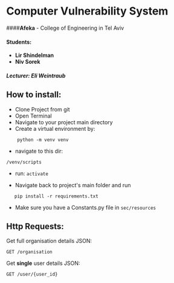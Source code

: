 # Computer Vulnerability System
####**Afeka** - College of Engineering in Tel Aviv
#### Students:
* **Lir Shindelman**  
* **Niv Sorek**  
##### Lecturer: Eli Weintraub   


## How to install:
* Clone Project from git
* Open Terminal
* Navigate to your project main directory
* Create a virtual environment by:
```
    python -m venv venv
```

* navigate to this dir: 
```
/venv/scripts
```
   
* run:
    `activate`
   
* Navigate back to project's main folder and run
 ```
    pip install -r requirements.txt
```   
* Make sure you have a Constants.py file in `sec/resources`

 ## Http Requests:
 Get full organisation details JSON:
 ```
GET /organisation
```
Get **single** user details JSON:
 ```
GET /user/{user_id}
```